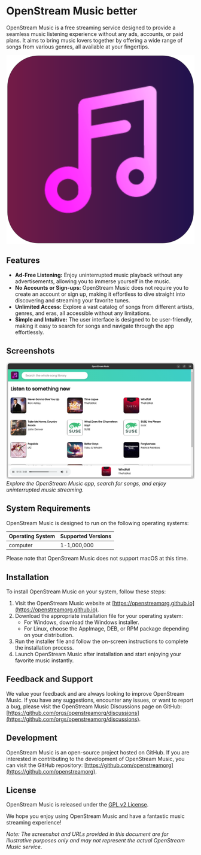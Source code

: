 # OpenStream Music better

OpenStream Music is a free streaming service designed to provide a seamless music listening experience without any ads, accounts, or paid plans. It aims to bring music lovers together by offering a wide range of songs from various genres, all available at your fingertips.

![OpenStream Music Logo](app/images/logo.png)

## Features

- **Ad-Free Listening:** Enjoy uninterrupted music playback without any advertisements, allowing you to immerse yourself in the music.
- **No Accounts or Sign-ups:** OpenStream Music does not require you to create an account or sign up, making it effortless to dive straight into discovering and streaming your favorite tunes.
- **Unlimited Access:** Explore a vast catalog of songs from different artists, genres, and eras, all accessible without any limitations.
- **Simple and Intuitive:** The user interface is designed to be user-friendly, making it easy to search for songs and navigate through the app effortlessly.

## Screenshots

![OpenStream Music App](screenshot.png)
*Explore the OpenStream Music app, search for songs, and enjoy uninterrupted music streaming.*

## System Requirements

OpenStream Music is designed to run on the following operating systems:

| Operating System | Supported Versions       |
|------------------|--------------------------|
| computer         |1-1,000,000               |


Please note that OpenStream Music does not support macOS at this time.

## Installation

To install OpenStream Music on your system, follow these steps:

1. Visit the OpenStream Music website at [https://openstreamorg.github.io](https://openstreamorg.github.io).
2. Download the appropriate installation file for your operating system:
   - For Windows, download the Windows installer.
   - For Linux, choose the AppImage, DEB, or RPM package depending on your distribution.
3. Run the installer file and follow the on-screen instructions to complete the installation process.
4. Launch OpenStream Music after installation and start enjoying your favorite music instantly.

## Feedback and Support

We value your feedback and are always looking to improve OpenStream Music. If you have any suggestions, encounter any issues, or want to report a bug, please visit the OpenStream Music Discussions page on GitHub: [https://github.com/orgs/openstreamorg/discussions](https://github.com/orgs/openstreamorg/discussions).

## Development

OpenStream Music is an open-source project hosted on GitHub. If you are interested in contributing to the development of OpenStream Music, you can visit the GitHub repository: [https://github.com/openstreamorg](https://github.com/openstreamorg).

## License

OpenStream Music is released under the [GPL v2 License](https://github.com/openstreamorg/openstreammusic/blob/main/LICENSE).

We hope you enjoy using OpenStream Music and have a fantastic music streaming experience!

*Note: The screenshot and URLs provided in this document are for illustrative purposes only and may not represent the actual OpenStream Music service.*
